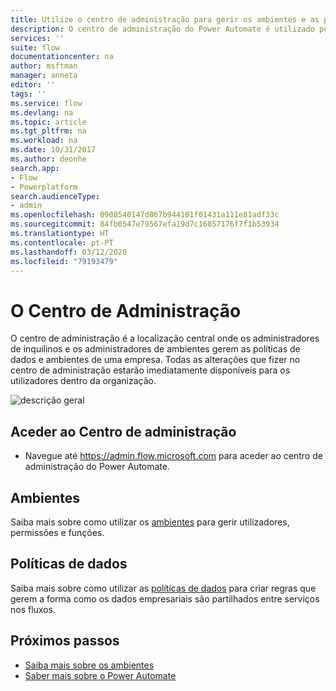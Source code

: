 ```yaml
---
title: Utilize o centro de administração para gerir os ambientes e as políticas de dados. | Microsoft Docs
description: O centro de administração do Power Automate é utilizado pelos administradores de inquilinos e de ambientes para gerir políticas de dados e ambientes para implementações do Power Automate.
services: ''
suite: flow
documentationcenter: na
author: msftman
manager: anneta
editor: ''
tags: ''
ms.service: flow
ms.devlang: na
ms.topic: article
ms.tgt_pltfrm: na
ms.workload: na
ms.date: 10/31/2017
ms.author: deonhe
search.app:
- Flow
- Powerplatform
search.audienceType:
- admin
ms.openlocfilehash: 0908540147d867b944101f01431a111e81adf33c
ms.sourcegitcommit: 84fb0547e79567efa19d7c16857176f7f1b53934
ms.translationtype: HT
ms.contentlocale: pt-PT
ms.lasthandoff: 03/12/2020
ms.locfileid: "79193479"
---
```

# <a name="the-admin-center"></a>O Centro de Administração


O centro de administração é a localização central onde os administradores de inquilinos e os administradores de ambientes gerem as políticas de dados e ambientes de uma empresa. Todas as alterações que fizer no centro de administração estarão imediatamente disponíveis para os utilizadores dentro da organização.

![descrição geral](./media/admin-center-introduction/overview.png)

## <a name="access-the-admin-center"></a>Aceder ao Centro de administração

* Navegue até https://admin.flow.microsoft.com para aceder ao centro de administração do Power Automate.

## <a name="environments"></a>Ambientes

Saiba mais sobre como utilizar os [ambientes](environments-overview-admin.md) para gerir utilizadores, permissões e funções.

## <a name="data-policies"></a>Políticas de dados

Saiba mais sobre como utilizar as [políticas de dados](prevent-data-loss.md) para criar regras que gerem a forma como os dados empresariais são partilhados entre serviços nos fluxos.

## <a name="next-steps"></a>Próximos passos

* [Saiba mais sobre os ambientes](environments-overview-admin.md)
* [Saber mais sobre o Power Automate](getting-started.md)
